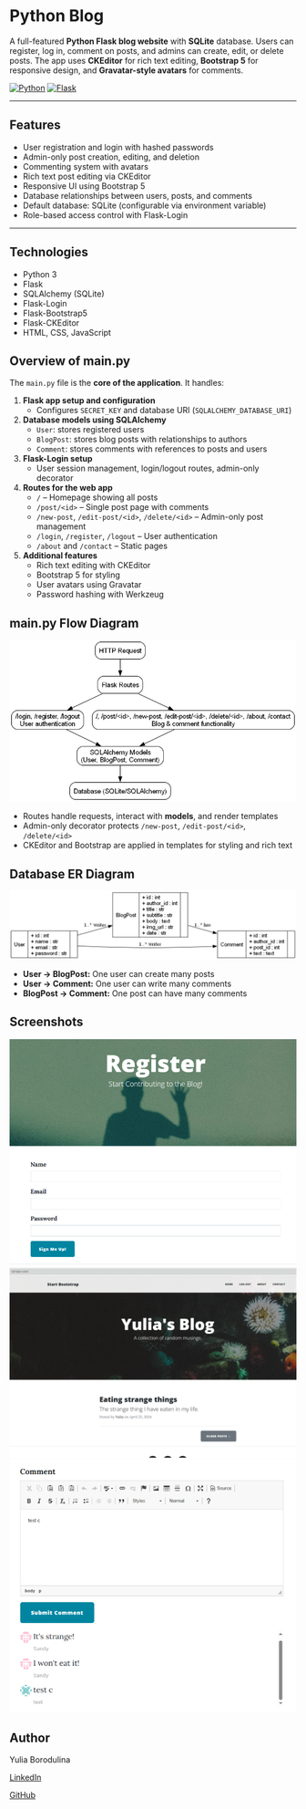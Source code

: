# Python Blog

A full-featured **Python Flask blog website** with **SQLite** database. Users can register, log in, comment on posts, and admins can create, edit, or delete posts. The app uses **CKEditor** for rich text editing, **Bootstrap 5** for responsive design, and **Gravatar-style avatars** for comments.

[![Python](https://img.shields.io/badge/Python-3.11-blue?logo=python&logoColor=white)](https://www.python.org/) 
[![Flask](https://img.shields.io/badge/Flask-2.3-green?logo=flask&logoColor=white)](https://flask.palletsprojects.com/) 

---

## Features

- User registration and login with hashed passwords
- Admin-only post creation, editing, and deletion
- Commenting system with avatars
- Rich text post editing via CKEditor
- Responsive UI using Bootstrap 5
- Database relationships between users, posts, and comments
- Default database: SQLite (configurable via environment variable)
- Role-based access control with Flask-Login

---

## Technologies

- Python 3  
- Flask  
- SQLAlchemy (SQLite)  
- Flask-Login  
- Flask-Bootstrap5  
- Flask-CKEditor  
- HTML, CSS, JavaScript  

## Overview of main.py

The `main.py` file is the **core of the application**. It handles:  

1. **Flask app setup and configuration**  
   - Configures `SECRET_KEY` and database URI (`SQLALCHEMY_DATABASE_URI`)
2. **Database models using SQLAlchemy**  
   - `User`: stores registered users  
   - `BlogPost`: stores blog posts with relationships to authors  
   - `Comment`: stores comments with references to posts and users  
3. **Flask-Login setup**  
   - User session management, login/logout routes, admin-only decorator  
4. **Routes for the web app**  
   - `/` – Homepage showing all posts  
   - `/post/<id>` – Single post page with comments  
   - `/new-post`, `/edit-post/<id>`, `/delete/<id>` – Admin-only post management  
   - `/login`, `/register`, `/logout` – User authentication  
   - `/about` and `/contact` – Static pages  
5. **Additional features**  
   - Rich text editing with CKEditor  
   - Bootstrap 5 for styling  
   - User avatars using Gravatar  
   - Password hashing with Werkzeug  

## main.py Flow Diagram

![main.py Flow Diagram](images/main_flow.png)



- Routes handle requests, interact with **models**, and render templates  
- Admin-only decorator protects `/new-post`, `/edit-post/<id>`, `/delete/<id>`  
- CKEditor and Bootstrap are applied in templates for styling and rich text


## Database ER Diagram

![Python Blog ER Diagram](images/er_diagram.png)


- **User → BlogPost:** One user can create many posts  
- **User → Comment:** One user can write many comments  
- **BlogPost → Comment:** One post can have many comments  

## Screenshots

![Register](images/register.png)
![Posts](images/posts.png)
![Comments](images/comments.png)






## Author

Yulia Borodulina

[LinkedIn](https://www.linkedin.com/in/yulia-borodulina/)

[GitHub](https://github.com/YuliaAsIs)
